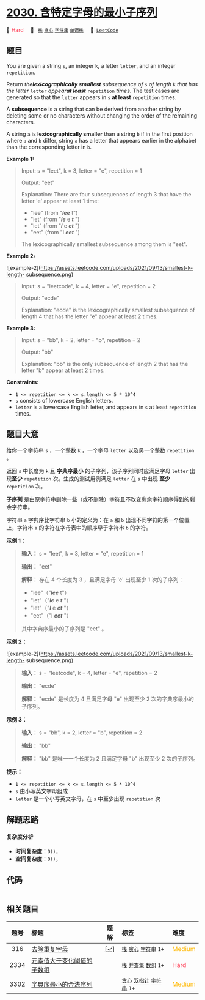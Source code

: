 # [2030. 含特定字母的最小子序列](https://leetcode.com/problems/smallest-k-length-subsequence-with-occurrences-of-a-letter)

🔴 <font color=#ff334b>Hard</font>&emsp; 🔖&ensp; [`栈`](/tag/stack.md) [`贪心`](/tag/greedy.md) [`字符串`](/tag/string.md) [`单调栈`](/tag/monotonic-stack.md)&emsp; 🔗&ensp;[`LeetCode`](https://leetcode.com/problems/smallest-k-length-subsequence-with-occurrences-of-a-letter)

## 题目

You are given a string `s`, an integer `k`, a letter `letter`, and an integer
`repetition`.

Return _the**lexicographically smallest** subsequence of_ `s` _of length_ `k`
_that has the letter_ `letter` _appear**at least**_ `repetition` _times_. The
test cases are generated so that the `letter` appears in `s` **at least**
`repetition` times.

A **subsequence** is a string that can be derived from another string by
deleting some or no characters without changing the order of the remaining
characters.

A string `a` is **lexicographically smaller** than a string `b` if in the
first position where `a` and `b` differ, string `a` has a letter that appears
earlier in the alphabet than the corresponding letter in `b`.



**Example 1:**

> Input: s = "leet", k = 3, letter = "e", repetition = 1
> 
> Output: "eet"
> 
> Explanation: There are four subsequences of length 3 that have the letter 'e' appear at least 1 time:
> - "lee" (from "**_lee_** t")
> - "let" (from "**_le_** e _**t**_ ")
> - "let" (from "_**l**_ e _**et**_ ")
> - "eet" (from "l _**eet**_ ")
> 
> The lexicographically smallest subsequence among them is "eet".

**Example 2:**

![example-2](https://assets.leetcode.com/uploads/2021/09/13/smallest-k-length-
subsequence.png)

> Input: s = "leetcode", k = 4, letter = "e", repetition = 2
> 
> Output: "ecde"
> 
> Explanation: "ecde" is the lexicographically smallest subsequence of length 4 that has the letter "e" appear at least 2 times.

**Example 3:**

> Input: s = "bb", k = 2, letter = "b", repetition = 2
> 
> Output: "bb"
> 
> Explanation: "bb" is the only subsequence of length 2 that has the letter "b" appear at least 2 times.

**Constraints:**

  * `1 <= repetition <= k <= s.length <= 5 * 10^4`
  * `s` consists of lowercase English letters.
  * `letter` is a lowercase English letter, and appears in `s` at least `repetition` times.


## 题目大意

给你一个字符串 `s` ，一个整数 `k` ，一个字母 `letter` 以及另一个整数 `repetition` 。

返回 `s` 中长度为 `k` 且 **字典序最小** 的子序列，该子序列同时应满足字母 `letter` 出现**至少** `repetition`
次。生成的测试用例满足 `letter` 在 `s` 中出现 **至少** `repetition` 次。

**子序列** 是由原字符串删除一些（或不删除）字符且不改变剩余字符顺序得到的剩余字符串。

字符串 `a` 字典序比字符串 `b` 小的定义为：在 `a` 和 `b` 出现不同字符的第一个位置上，字符串 `a` 的字符在字母表中的顺序早于字符串
`b` 的字符。



**示例 1：**

> 
> 
> 
> 
> 
> **输入：** s = "leet", k = 3, letter = "e", repetition = 1
> 
> **输出：** "eet"
> 
> **解释：** 存在 4 个长度为 3 ，且满足字母 'e' 出现至少 1 次的子序列：
> - "lee"（"_**lee**_ t"）
> - "let"（"_**le**_ e _**t**_ "）
> - "let"（"_**l**_ e _**et**_ "）
> - "eet"（"l _**eet**_ "）
> 
> 其中字典序最小的子序列是 "eet" 。
> 
> 

**示例 2：**

![example-2](https://assets.leetcode.com/uploads/2021/09/13/smallest-k-length-
subsequence.png)

> 
> 
> 
> 
> 
> **输入：** s = "leetcode", k = 4, letter = "e", repetition = 2
> 
> **输出：** "ecde"
> 
> **解释：** "ecde" 是长度为 4 且满足字母 "e" 出现至少 2 次的字典序最小的子序列。
> 
> 

**示例 3：**

> 
> 
> 
> 
> 
> **输入：** s = "bb", k = 2, letter = "b", repetition = 2
> 
> **输出：** "bb"
> 
> **解释：** "bb" 是唯一一个长度为 2 且满足字母 "b" 出现至少 2 次的子序列。
> 
> 



**提示：**

  * `1 <= repetition <= k <= s.length <= 5 * 10^4`
  * `s` 由小写英文字母组成
  * `letter` 是一个小写英文字母，在 `s` 中至少出现 `repetition` 次


## 解题思路

#### 复杂度分析

- **时间复杂度**：`O()`，
- **空间复杂度**：`O()`，

## 代码

```javascript

```

## 相关题目

<!-- prettier-ignore -->
| 题号 | 标题 | 题解 | 标签 | 难度 |
| :------: | :------ | :------: | :------ | :------ |
| 316 | [去除重复字母](https://leetcode.com/problems/remove-duplicate-letters) | [[✓]](/problem/0316.md) |  [`栈`](/tag/stack.md) [`贪心`](/tag/greedy.md) [`字符串`](/tag/string.md) `1+` | <font color=#ffb800>Medium</font> |
| 2334 | [元素值大于变化阈值的子数组](https://leetcode.com/problems/subarray-with-elements-greater-than-varying-threshold) |  |  [`栈`](/tag/stack.md) [`并查集`](/tag/union-find.md) [`数组`](/tag/array.md) `1+` | <font color=#ff334b>Hard</font> |
| 3302 | [字典序最小的合法序列](https://leetcode.com/problems/find-the-lexicographically-smallest-valid-sequence) |  |  [`贪心`](/tag/greedy.md) [`双指针`](/tag/two-pointers.md) [`字符串`](/tag/string.md) `1+` | <font color=#ffb800>Medium</font> |